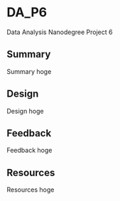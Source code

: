 # DA_P6
Data Analysis Nanodegree Project 6  

## Summary  
Summary hoge  

## Design  
Design hoge

## Feedback  
Feedback hoge  

## Resources 
Resources hoge


